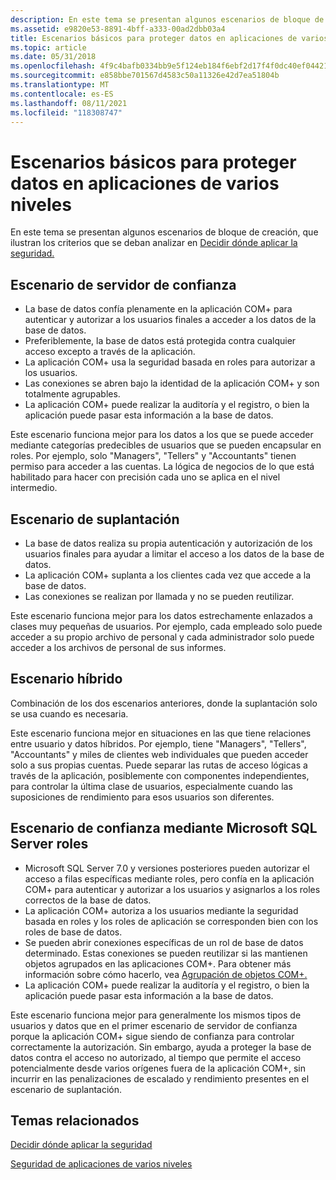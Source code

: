 ```yaml
---
description: En este tema se presentan algunos escenarios de bloque de creación, que ilustran los criterios que se analizan en Decidir dónde aplicar la seguridad.
ms.assetid: e9820e53-8891-4bff-a333-00ad2dbb03a4
title: Escenarios básicos para proteger datos en aplicaciones de varios niveles
ms.topic: article
ms.date: 05/31/2018
ms.openlocfilehash: 4f9c4bafb0334bb9e5f124eb184f6ebf2d17f4f0dc40ef04421162dc6604f531
ms.sourcegitcommit: e858bbe701567d4583c50a11326e42d7ea51804b
ms.translationtype: MT
ms.contentlocale: es-ES
ms.lasthandoff: 08/11/2021
ms.locfileid: "118308747"
---
```

# <a name="basic-scenarios-for-securing-data-in-multi-tier-applications"></a>Escenarios básicos para proteger datos en aplicaciones de varios niveles

En este tema se presentan algunos escenarios de bloque de creación, que ilustran los criterios que se deban analizar en [Decidir dónde aplicar la seguridad.](deciding-where-to-enforce-security.md)

## <a name="trusted-server-scenario"></a>Escenario de servidor de confianza

-   La base de datos confía plenamente en la aplicación COM+ para autenticar y autorizar a los usuarios finales a acceder a los datos de la base de datos.
-   Preferiblemente, la base de datos está protegida contra cualquier acceso excepto a través de la aplicación.
-   La aplicación COM+ usa la seguridad basada en roles para autorizar a los usuarios.
-   Las conexiones se abren bajo la identidad de la aplicación COM+ y son totalmente agrupables.
-   La aplicación COM+ puede realizar la auditoría y el registro, o bien la aplicación puede pasar esta información a la base de datos.

Este escenario funciona mejor para los datos a los que se puede acceder mediante categorías predecibles de usuarios que se pueden encapsular en roles. Por ejemplo, solo "Managers", "Tellers" y "Accountants" tienen permiso para acceder a las cuentas. La lógica de negocios de lo que está habilitado para hacer con precisión cada uno se aplica en el nivel intermedio.

## <a name="impersonation-scenario"></a>Escenario de suplantación

-   La base de datos realiza su propia autenticación y autorización de los usuarios finales para ayudar a limitar el acceso a los datos de la base de datos.
-   La aplicación COM+ suplanta a los clientes cada vez que accede a la base de datos.
-   Las conexiones se realizan por llamada y no se pueden reutilizar.

Este escenario funciona mejor para los datos estrechamente enlazados a clases muy pequeñas de usuarios. Por ejemplo, cada empleado solo puede acceder a su propio archivo de personal y cada administrador solo puede acceder a los archivos de personal de sus informes.

## <a name="hybrid-scenario"></a>Escenario híbrido

Combinación de los dos escenarios anteriores, donde la suplantación solo se usa cuando es necesaria.

Este escenario funciona mejor en situaciones en las que tiene relaciones entre usuario y datos híbridos. Por ejemplo, tiene "Managers", "Tellers", "Accountants" y miles de clientes web individuales que pueden acceder solo a sus propias cuentas. Puede separar las rutas de acceso lógicas a través de la aplicación, posiblemente con componentes independientes, para controlar la última clase de usuarios, especialmente cuando las suposiciones de rendimiento para esos usuarios son diferentes.

## <a name="trusted-scenario-using-microsoft-sql-server-roles"></a>Escenario de confianza mediante Microsoft SQL Server roles

-   Microsoft SQL Server 7.0 y versiones posteriores pueden autorizar el acceso a filas específicas mediante roles, pero confía en la aplicación COM+ para autenticar y autorizar a los usuarios y asignarlos a los roles correctos de la base de datos.
-   La aplicación COM+ autoriza a los usuarios mediante la seguridad basada en roles y los roles de aplicación se corresponden bien con los roles de base de datos.
-   Se pueden abrir conexiones específicas de un rol de base de datos determinado. Estas conexiones se pueden reutilizar si las mantienen objetos agrupados en las aplicaciones COM+. Para obtener más información sobre cómo hacerlo, vea [Agrupación de objetos COM+.](com--object-pooling.md)
-   La aplicación COM+ puede realizar la auditoría y el registro, o bien la aplicación puede pasar esta información a la base de datos.

Este escenario funciona mejor para generalmente los mismos tipos de usuarios y datos que en el primer escenario de servidor de confianza porque la aplicación COM+ sigue siendo de confianza para controlar correctamente la autorización. Sin embargo, ayuda a proteger la base de datos contra el acceso no autorizado, al tiempo que permite el acceso potencialmente desde varios orígenes fuera de la aplicación COM+, sin incurrir en las penalizaciones de escalado y rendimiento presentes en el escenario de suplantación.

## <a name="related-topics"></a>Temas relacionados

<dl> <dt>

[Decidir dónde aplicar la seguridad](deciding-where-to-enforce-security.md)
</dt> <dt>

[Seguridad de aplicaciones de varios niveles](multi-tier-application-security.md)
</dt> </dl>

 

 



